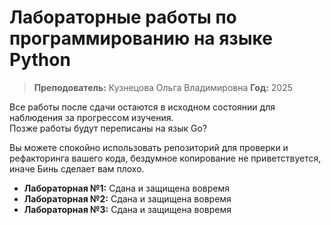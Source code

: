 # Лабораторные работы по программированию на языке Python

> **Преподователь:** Кузнецова Ольга Владимировна
> **Год:** 2025

Все работы после сдачи остаются в исходном состоянии для наблюдения за прогрессом изучения.  
Позже работы будут переписаны на язык Go?

Вы можете спокойно использовать репозиторий для проверки и рефакторинга вашего кода, бездумное копирование не приветствуется, иначе Бинь сделает вам плохо.

- **Лабораторная №1:** Сдана и защищена вовремя
- **Лабораторная №2:** Сдана и защищена вовремя
- **Лабораторная №3:** Сдана и защищена вовремя
